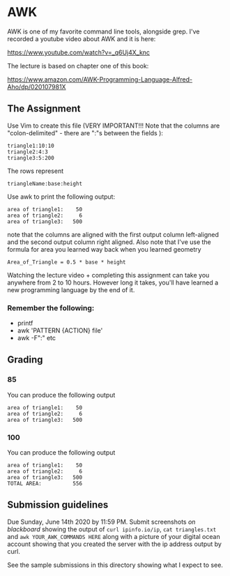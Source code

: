 # AWK

AWK is one of my favorite command line tools, alongside grep. I've recorded a youtube video about AWK and it is here:

https://www.youtube.com/watch?v=_q6Uj4X_knc

The lecture is based on chapter one of this book:

https://www.amazon.com/AWK-Programming-Language-Alfred-Aho/dp/020107981X

## The Assignment

Use Vim to create this file (VERY IMPORTANT!!! Note that the columns are "colon-delimited" - there are ":"s between the fields ):

``` 
triangle1:10:10
triangle2:4:3
triangle3:5:200
```

The rows represent

```
triangleName:base:height
```

Use awk to print the following output:

```
area of triangle1:    50
area of triangle2:     6
area of triangle3:   500
```

note that the columns are aligned with the first output column left-aligned and the second output column right aligned.
Also note that I've use the formula for area you learned way back when you learned geometry

```
Area_of_Triangle = 0.5 * base * height
```

Watching the lecture video + completing this assignment can take you anywhere from 2 to 10 hours. However long it takes, you'll have learned a new programming language by the end of it.

### Remember the following:
* printf
* awk 'PATTERN {ACTION} file'
* awk -F":" etc

## Grading

### 85
You can produce the following output

```
area of triangle1:    50
area of triangle2:     6
area of triangle3:   500
```

### 100
You can produce the following output

```
area of triangle1:    50
area of triangle2:     6
area of triangle3:   500
TOTAL AREA:          556
```

## Submission guidelines

Due Sunday, June 14th 2020 by 11:59 PM. Submit screenshots *on blackboard* showing the output of `curl ipinfo.io/ip`, `cat triangles.txt` and `awk YOUR_AWK_COMMANDS HERE` along with a picture of your digital ocean account showing that you created the server with the ip address output by curl.

See the sample submissions in this directory showing what I expect to see.


